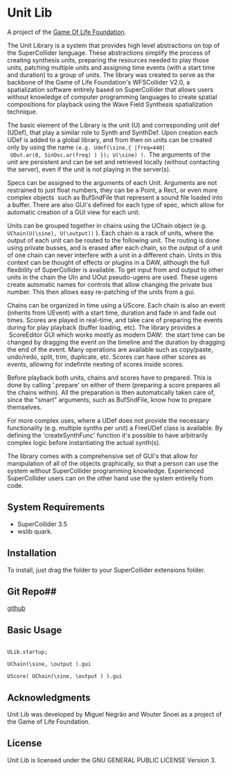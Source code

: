 Unit Lib
===============================================================================
A project of the [Game Of Life Foundation](http://gameoflife.nl/en).

The Unit Library is a system that provides high level abstractions on top of the SuperCollider language. These abstractions simplify the process of creating synthesis units, preparing the resources needed to play those units, patching multiple units and assigning time events (with a start time and duration) to a group of units.
The library was created to serve as the backbone of the Game of Life Foundation's WFSCollider V2.0, a spatialization software entirely based on SuperCollider that allows users without knowledge of computer programming languages to create spatial compositions for playback using the Wave Field Synthesis spatialization technique.  

The basic element of the Library is the unit (U) and corresponding unit def (UDef), that play a similar role to Synth and SynthDef. Upon creation each UDef is added to a global library, and from then on units can be created only by using the name `(e.g. Udef(\sine,{ |freq=440| UOut.ar(0, SinOsc.ar(freq) ) }); U(\sine) )`.  The arguments of the unit are persistent and can be set and retrieved locally (without contacting the server), even if the unit is not playing in the server(s). 

Specs can be assigned to the arguments of each Unit. Arguments are not restrained to just float numbers, they can be a Point, a Rect, or even more complex objects  such as BufSndFile that represent a sound file loaded into a buffer. There are also GUI's defined for each type of spec, which allow for automatic creation of a GUI view for each unit.

Units can be grouped together in chains using the UChain object (e.g. `UChain(U(\sine), U(\output))` ). Each chain is a rack of units, where the output of each unit can be routed to the following unit. The routing is done using private busses, and is erased after each chain, so the output of a unit of one chain can never interfere with a unit in a different chain. Units in this context can be thought of effects or plugins in a DAW, although the full flexibility of SuperCollider is available. To get input from and output to other units in the chain the UIn and UOut pseudo-ugens are used. These ugens create automatic names for controls that allow changing the private bus number. This then allows easy re-patching of the units from a gui.

Chains can be organized in time using a UScore. Each chain is also an event (inherits from UEvent) with a start time, duration and fade in and fade out times. Scores are played in real-time, and take care of preparing the events during for play playback (buffer loading, etc). The library provides a  ScoreEditor GUI which works mostly as modern DAW:  the start time can be changed by dragging the event on the timeline and the duration by dragging the end of the event. Many operations are available such as copy/paste, undo/redo, split, trim, duplicate, etc. Scores can have other scores as events, allowing for indefinite nesting of scores inside scores.

Before playback both units, chains and scores have to prepared. This is done by calling '.prepare' on either of them (preparing a score prepares all the chains within). All the preparation is then automatically taken care of, since the "smart" arguments, such as BufSndFile, know how to prepare themselves.

For more complex uses, where a UDef does not provide the necessary functionality (e.g. multiple synths per unit) a FreeUDef class is available. By defining the 'createSynthFunc' function it's possible to have arbitrarily complex logic before instantiating the actual synth(s).

The library comes with a comprehensive set of GUI's that allow for manipulation of all of the objects graphically, so that a person can use the system without SuperCollider programming knowledge. Experienced SuperCollider users can on the other hand use the system entirelly from code.

## System Requirements ##

 - SuperCollider 3.5
 - wslib quark.

## Installation ##

To install, just drag the folder to your SuperCollider extensions folder.

## Git Repo##

[github](https://github.com/GameOfLife/Unit-Lib)

## Basic Usage ##
```supercollider

ULib.startup;

UChain(\sine, \output ).gui

UScore( UChain(\sine, \output ) ).gui

```
## Acknowledgments ##
Unit Lib was developed by Miguel Negrão and Wouter Snoei as a project of the Game of Life Foundation.

## License ##
Unit Lib is licensed under the GNU GENERAL PUBLIC LICENSE Version 3.  

